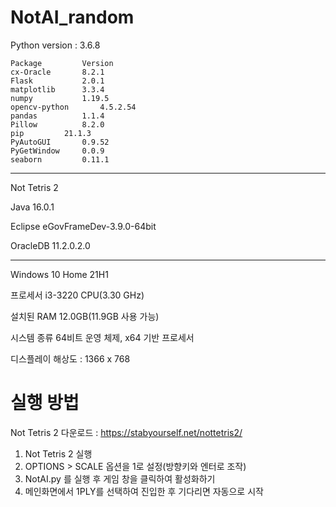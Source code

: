 # NotAI_random

Python version : 3.6.8

	Package			Version
	cx-Oracle		8.2.1
	Flask			2.0.1
	matplotlib		3.3.4
	numpy			1.19.5
	opencv-python		4.5.2.54
	pandas			1.1.4
	Pillow			8.2.0
	pip			21.1.3
	PyAutoGUI		0.9.52
	PyGetWindow		0.0.9
	seaborn			0.11.1

---------------

Not Tetris 2

Java		16.0.1

Eclipse		eGovFrameDev-3.9.0-64bit

OracleDB	11.2.0.2.0

----------------

Windows 10 Home 21H1

프로세서	i3-3220 CPU(3.30 GHz)

설치된 RAM	12.0GB(11.9GB 사용 가능)

시스템 종류	64비트 운영 체제, x64 기반 프로세서

디스플레이 해상도 : 1366 x 768

# 실행 방법

Not Tetris 2 다운로드 : https://stabyourself.net/nottetris2/

1. Not Tetris 2 실행
2. OPTIONS > SCALE 옵션을 1로 설정(방향키와 엔터로 조작)
3. NotAI.py 를 실행 후 게임 창을 클릭하여 활성화하기
4. 메인화면에서 1PLY를 선택하여 진입한 후 기다리면 자동으로 시작

